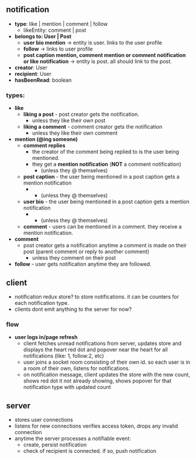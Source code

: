 ## notification
- **type**: like | mention | comment | follow
	- likeEntity: comment | post
- **belongs to: User | Post**
	- **user bio mention**  -> entity is user. links to the user profile
	- **follow** -> links to user profile
	- **post caption mention, comment mention or comment notification or like notification** -> entity is post. all should link to the post. 
- **creator**: User
- **recipient**: User
- **hasBeenRead**: boolean
### types:
- **like**
	- **liking a post** - post creator gets the notification.
		- unless they like their own post
	- **liking a comment** - comment creator gets the notification 
		- unless they like their own comment
- **mention (@ing someone)** 
	- **comment replies**
		- the creator of the comment being replied to is the user being mentioned. 
		- they get a **mention notification** (**NOT** a comment notification) 
			- (unless they @ themselves)
	- **post caption** - the user being mentioned in a post caption gets a mention notification
		- - (unless they @ themselves)
	- **user bio** - the user being mentioned in a post caption gets a mention notification
		- - (unless they @ themselves)
	- **comment** - users can be mentioned in a comment. they receive a mention notification.
- **comment**
	- post creator gets a notification anytime a comment is made on their post (parent comment or reply to another comment)
		- unless they comment on their post
- **follow** - user gets notification anytime they are followed.

## client
- notification redux store? to store notifications. it can be counters for each notification type.
- clients dont emit anything to the server for now?
### flow
- **user logs in/page refresh**
	- client fetches unread notifications from server, updates store and displays the heart red dot and popover near the heart for all notifications (like: 1, follow:2, etc)
	- user joins a socket room consisting of their own id. so each user is in a room of their own, listens for notifications.
	- on notification message, client updates the store with the new count, shows red dot it not already showing, shows popover for that notification type with updated count
## server
- stores user connections
- listens for new connections verifies access token, drops any invalid connection
- anytime the server processes a notifiable event:
	- create, persist notification
	- check of recipient is connected. if so, push notification